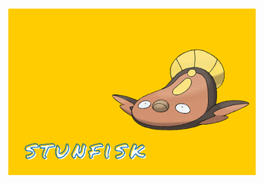 ![shiny-corporate-logo](https://github.com/stunningstunfisk/.github/blob/main/images/stunfisk-pokemon.png?raw=true)
